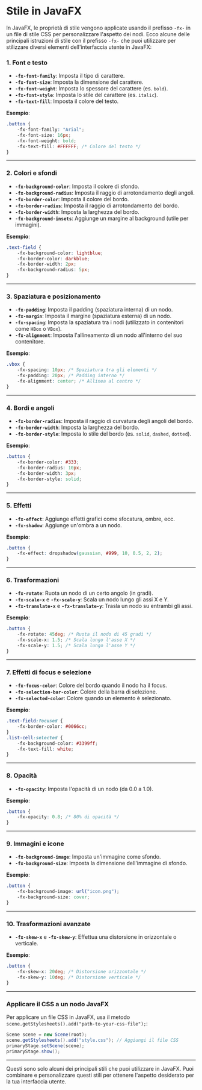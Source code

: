 # Stile in JavaFX

In JavaFX, le proprietà di stile vengono applicate usando il prefisso `-fx-` in un file di stile CSS per personalizzare l'aspetto dei nodi. Ecco alcune delle principali istruzioni di stile con il prefisso `-fx-` che puoi utilizzare per stilizzare diversi elementi dell'interfaccia utente in JavaFX:

### **1. Font e testo**
- **`-fx-font-family`**: Imposta il tipo di carattere.
- **`-fx-font-size`**: Imposta la dimensione del carattere.
- **`-fx-font-weight`**: Imposta lo spessore del carattere (es. `bold`).
- **`-fx-font-style`**: Imposta lo stile del carattere (es. `italic`).
- **`-fx-text-fill`**: Imposta il colore del testo.

**Esempio**:
```css
.button {
    -fx-font-family: "Arial";
    -fx-font-size: 16px;
    -fx-font-weight: bold;
    -fx-text-fill: #FFFFFF; /* Colore del testo */
}
```

---

### **2. Colori e sfondi**
- **`-fx-background-color`**: Imposta il colore di sfondo.
- **`-fx-background-radius`**: Imposta il raggio di arrotondamento degli angoli.
- **`-fx-border-color`**: Imposta il colore del bordo.
- **`-fx-border-radius`**: Imposta il raggio di arrotondamento del bordo.
- **`-fx-border-width`**: Imposta la larghezza del bordo.
- **`-fx-background-insets`**: Aggiunge un margine al background (utile per immagini).

**Esempio**:
```css
.text-field {
    -fx-background-color: lightblue;
    -fx-border-color: darkblue;
    -fx-border-width: 2px;
    -fx-background-radius: 5px;
}
```

---

### **3. Spaziatura e posizionamento**
- **`-fx-padding`**: Imposta il padding (spaziatura interna) di un nodo.
- **`-fx-margin`**: Imposta il margine (spaziatura esterna) di un nodo.
- **`-fx-spacing`**: Imposta la spaziatura tra i nodi (utilizzato in contenitori come `HBox` o `VBox`).
- **`-fx-alignment`**: Imposta l'allineamento di un nodo all'interno del suo contenitore.

**Esempio**:
```css
.vbox {
    -fx-spacing: 10px; /* Spaziatura tra gli elementi */
    -fx-padding: 20px; /* Padding interno */
    -fx-alignment: center; /* Allinea al centro */
}
```

---

### **4. Bordi e angoli**
- **`-fx-border-radius`**: Imposta il raggio di curvatura degli angoli del bordo.
- **`-fx-border-width`**: Imposta la larghezza del bordo.
- **`-fx-border-style`**: Imposta lo stile del bordo (es. `solid`, `dashed`, `dotted`).

**Esempio**:
```css
.button {
    -fx-border-color: #333;
    -fx-border-radius: 10px;
    -fx-border-width: 3px;
    -fx-border-style: solid;
}
```

---

### **5. Effetti**
- **`-fx-effect`**: Aggiunge effetti grafici come sfocatura, ombre, ecc.
- **`-fx-shadow`**: Aggiunge un'ombra a un nodo.

**Esempio**:
```css
.button {
    -fx-effect: dropshadow(gaussian, #999, 10, 0.5, 2, 2);
}
```

---

### **6. Trasformazioni**
- **`-fx-rotate`**: Ruota un nodo di un certo angolo (in gradi).
- **`-fx-scale-x`** e **`-fx-scale-y`**: Scala un nodo lungo gli assi X e Y.
- **`-fx-translate-x`** e **`-fx-translate-y`**: Trasla un nodo su entrambi gli assi.

**Esempio**:
```css
.button {
    -fx-rotate: 45deg; /* Ruota il nodo di 45 gradi */
    -fx-scale-x: 1.5; /* Scala lungo l'asse X */
    -fx-scale-y: 1.5; /* Scala lungo l'asse Y */
}
```

---

### **7. Effetti di focus e selezione**
- **`-fx-focus-color`**: Colore del bordo quando il nodo ha il focus.
- **`-fx-selection-bar-color`**: Colore della barra di selezione.
- **`-fx-selected-color`**: Colore quando un elemento è selezionato.

**Esempio**:
```css
.text-field:focused {
    -fx-border-color: #0066cc;
}
.list-cell:selected {
    -fx-background-color: #3399ff;
    -fx-text-fill: white;
}
```

---

### **8. Opacità**
- **`-fx-opacity`**: Imposta l'opacità di un nodo (da 0.0 a 1.0).

**Esempio**:
```css
.button {
    -fx-opacity: 0.8; /* 80% di opacità */
}
```

---

### **9. Immagini e icone**
- **`-fx-background-image`**: Imposta un'immagine come sfondo.
- **`-fx-background-size`**: Imposta la dimensione dell'immagine di sfondo.

**Esempio**:
```css
.button {
    -fx-background-image: url("icon.png");
    -fx-background-size: cover;
}
```

---

### **10. Trasformazioni avanzate**
- **`-fx-skew-x`** e **`-fx-skew-y`**: Effettua una distorsione in orizzontale o verticale.

**Esempio**:
```css
.button {
    -fx-skew-x: 20deg; /* Distorsione orizzontale */
    -fx-skew-y: 10deg; /* Distorsione verticale */
}
```

---

### **Applicare il CSS a un nodo JavaFX**
Per applicare un file CSS in JavaFX, usa il metodo `scene.getStylesheets().add("path-to-your-css-file");`:

```java
Scene scene = new Scene(root);
scene.getStylesheets().add("style.css"); // Aggiungi il file CSS
primaryStage.setScene(scene);
primaryStage.show();
```

---

Questi sono solo alcuni dei principali stili che puoi utilizzare in JavaFX. Puoi combinare e personalizzare questi stili per ottenere l'aspetto desiderato per la tua interfaccia utente.